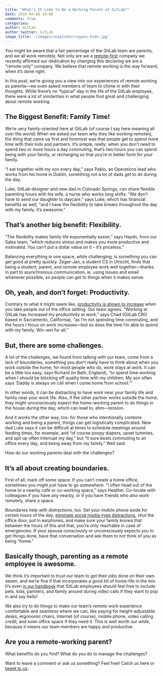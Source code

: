 ```yaml
---
title: "What’s It Like to Be a Working Parent at GitLab?"
date: 2016-04-08 10:00
comments: true
categories:
author: GitLab
author_twitter: GitLab
image_title: '/images/unsplash/crayons-kids.jpg'
---
```


You might be aware that a fair percentage of the GitLab team are parents, and
we all work remotely.
Not only are we a [remote-first] company we recently affirmed our dedication
by changing this declaring we are a "remote only" company.
We believe that remote working is the way forward, when it’s done right.

In this post, we’re giving you a view into our experiences of remote working
as parents—we even asked members of team to chime in with their thoughts.
While there’s no “typical” day in the life of the GitLab employee, there were a
lot of similarities in what people find great and challenging about remote working.

<!-- more -->

## The Biggest Benefit: Family Time!

We’re very family-oriented here at GitLab (of course I say here meaning all
over the world) When we asked our team why they like working remotely, the
thing that came up first and foremost was that people get to spend more time
with their kids and partners. It’s simple, really: when you don’t need to
spend two or more hours a day commuting, that’s two hours you can spend being
with your family, or recharging so that you’re in better form for your family.

“I eat together with my son every day,” says Pablo, an Operations lead who works
from his home in Dublin, something not a lot of dads get to do during the day.

Luke, GitLab designer and new dad in Colorado Springs, can share flexible
parenting hours with his wife, a nurse who works long shifts. “We don’t have to
send our daughter to daycare,” says Luke, which has financial benefits as well,
“and I have the flexibility to take breaks throughout the day with my family.
It’s awesome.”

## That’s another big benefit: Flexibility.

“The flexibility makes family life exponentially easier,” says Haydn, from our
Sales team, “which reduces stress and makes you more productive and motivated.
You can’t put a dollar value on it – it’s priceless.”

Balancing everything in one space, while challenging, is something you can get
good at pretty quickly. Zeger-Jan, a student CS in Utrecht, finds that being a
student, parent, and remote employee work well together—thanks in part to
asynchronous communication, ie. using Issues and email whenever possible, so
people can get to things when it makes sense.

## Oh, yeah, and don’t forget: Productivity.

Contrary to what it might seem like,
[productivity is shown to increase][productivity] when you take people out of
the office setting. Our team agrees. “Working at GitLab has increased my
productivity at work,” says Chad (GitLab CRO based in Sacramento, California),
“as I’m not spending time commuting, and the hours I focus on work increases—but
so does the time I’m able to spend with my family. Win-win for all.”

## But, there are some challenges.

A lot of the challenges, we found from talking with our team, come from a lack
of boundaries, something you don’t really have to think about when you work
outside the home; for most people who do, work stays at work.
It can be a little too easy, says Richard (in Bath, England), “to spend time
working when I should be blocking off quality time with my children.
My son often says ‘Daddy is always on call when I come home from school.’”

In other words, it can be distracting to have work near your family life
and family near your work life.
Also, if the other partner works outside the home, they might unconsciously
expect the home-working parent to do things in the house during the day, which
can lead to, ehm—tension.

And it works the other way, too: for those who intentionally combine working
and being a parent, things can get logistically complicated. New dad Luke says
it can be difficult at times to schedule meetings around feeding times, for
example, and “of course poopy diapers, upset tummies, and spit up often
interrupt my day,” but “it sure beats commuting to an office every day, and
being away from my family.” Well said.

How do our working parents deal with the challenges?

## It’s all about creating boundaries.

First of all, mark off some space. If you can’t create a home office, sometimes
you might just have to go somewhere. “I often head out of the home to a nearby
café or co-working space,” says Heather. Co-locate with colleagues if you have
any nearby, or if you have friends who also work remotely, share a space.

Boundaries help with distractions, too. Set your mobile phone aside for certain
hours of the day, [eliminate social media-type distractions][focus], shut the
office door, put in earphones, and make sure your family knows that between the
hours of this and that, you’re only reachable in case of emergencies.
If your spouse consciously or unconsciously expects you to get things done,
have that conversation and ask them to not think of you as being “home.”

## Basically though, parenting as a remote employee is awesome.

We think it’s important to trust our team to get their jobs done on their own
steam, and we’re fine if that incorporates a good bit of home-life in the mix.
It’s even [in our handbook][handbook] that GitLab employees should feel free to
include pets, kids, partners, and family around during video calls if they want
to pop in and say hello!

We also try to do things to make our team’s remote work experience comfortable
and seamless where we can, like paying for height-adjustable desks, ergonomic
chairs, Internet (of course), mobile phone, video calling credit, and even
office space if they need it. This is well worth our while, because it means
our team members are happy and productive.

## Are you a remote-working parent?

What benefits do you find? What do you do to manage the challenges?

Want to leave a comment or ask us something? Feel free! Catch us here or
[tweet to us][twitter].

[remote-first]: https://zachholman.com/posts/remote-first/
[productivity]: http://www.inc.com/christina-desmarais/want-productive-employees-let-some-of-them-work-from-home.html
[handbook]: https://about.GitLab.com/handbook/#communication
[focus]: http://thewritelife.com/10-concentration-apps-that-will-help-you-get-down-to-business/
[twitter]: http://twitter.com/GitLab
